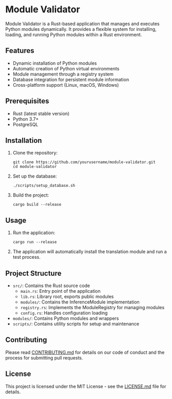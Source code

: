 # Module Validator

Module Validator is a Rust-based application that manages and executes Python modules dynamically. It provides a flexible system for installing, loading, and running Python modules within a Rust environment.

## Features

- Dynamic installation of Python modules
- Automatic creation of Python virtual environments
- Module management through a registry system
- Database integration for persistent module information
- Cross-platform support (Linux, macOS, Windows)

## Prerequisites

- Rust (latest stable version)
- Python 3.7+
- PostgreSQL

## Installation

1. Clone the repository:
   ```
   git clone https://github.com/yourusername/module-validator.git
   cd module-validator
   ```

2. Set up the database:
   ```
   ./scripts/setup_database.sh
   ```

3. Build the project:
   ```
   cargo build --release
   ```

## Usage

1. Run the application:
   ```
   cargo run --release
   ```

2. The application will automatically install the translation module and run a test process.

## Project Structure

- `src/`: Contains the Rust source code
  - `main.rs`: Entry point of the application
  - `lib.rs`: Library root, exports public modules
  - `modules/`: Contains the InferenceModule implementation
  - `registry.rs`: Implements the ModuleRegistry for managing modules
  - `config.rs`: Handles configuration loading
- `modules/`: Contains Python modules and wrappers
- `scripts/`: Contains utility scripts for setup and maintenance

## Contributing

Please read [CONTRIBUTING.md](CONTRIBUTING.md) for details on our code of conduct and the process for submitting pull requests.

## License

This project is licensed under the MIT License - see the [LICENSE.md](LICENSE.md) file for details.